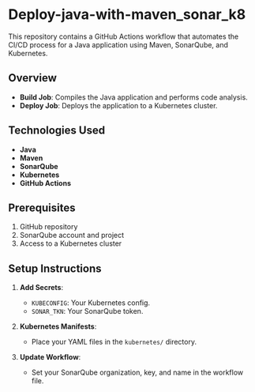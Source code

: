 # Deploy-java-with-maven_sonar_k8

This repository contains a GitHub Actions workflow that automates the CI/CD process for a Java application using Maven, SonarQube, and Kubernetes.

## Overview

- **Build Job**: Compiles the Java application and performs code analysis.
- **Deploy Job**: Deploys the application to a Kubernetes cluster.

## Technologies Used

- **Java**
- **Maven**
- **SonarQube**
- **Kubernetes**
- **GitHub Actions**

## Prerequisites

1. GitHub repository
2. SonarQube account and project
3. Access to a Kubernetes cluster

## Setup Instructions

1. **Add Secrets**:
   - `KUBECONFIG`: Your Kubernetes config.
   - `SONAR_TKN`: Your SonarQube token.

2. **Kubernetes Manifests**:
   - Place your YAML files in the `kubernetes/` directory.

3. **Update Workflow**:
   - Set your SonarQube organization, key, and name in the workflow file.

